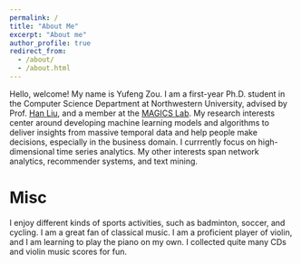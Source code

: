 ```yaml
---
permalink: /
title: "About Me"
excerpt: "About me"
author_profile: true
redirect_from: 
  - /about/
  - /about.html
---
```


Hello, welcome! My name is Yufeng Zou. I am a first-year Ph.D. student in the Computer Science Department at Northwestern University,
advised by Prof. [Han Liu](https://www.mccormick.northwestern.edu/research-faculty/directory/profiles/liu-han.html), and a member at the [MAGICS Lab](http://magics.cs.northwestern.edu/index.html). 
My research interests center around developing machine learning models and algorithms to deliver insights from massive temporal data and help people make decisions, especially in the business domain.
I currrently focus on high-dimensional time series analytics. My other interests span network analytics, recommender systems, and text mining. 


Misc
======
I enjoy different kinds of sports activities, such as badminton, soccer, and cycling. I am a great fan of classical music. 
I am a proficient player of violin, and I am learning to play the piano on my own. I collected quite many CDs and violin music scores for fun.

